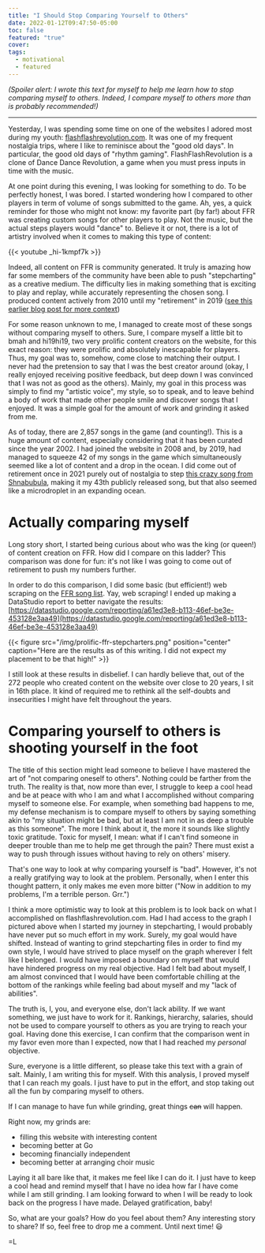 ```yaml
---
title: "I Should Stop Comparing Yourself to Others"
date: 2022-01-12T09:47:50-05:00
toc: false
featured: "true"
cover:
tags:
  - motivational
  - featured
---
```


_(Spoiler alert: I wrote this text for myself to help me learn how to stop comparing myself to others. Indeed,
I compare myself to others more than is probably recommended!)_

---

Yesterday, I was spending some time on one of the websites I adored most during my youth:
[flashflashrevolution.com](https://flashflashrevolution.com). It was one of my frequent nostalgia trips, where
I like to reminisce about the "good old days". In particular, the good old days of "rhythm gaming".
FlashFlashRevolution is a clone of Dance Dance Revolution, a game when you must press inputs in time with the
music.

At one point during this evening, I was looking for something to do. To be perfectly honest, I was bored. I
started wondering how I compared to other players in term of volume of songs submitted to the game. Ah, yes,
a quick reminder for those who might not know: my favorite part (by far!) about FFR was creating custom songs
for other players to play. Not the music, but the actual steps players would "dance" to. Believe it or not,
there is a lot of artistry involved when it comes to making this type of content:

{{< youtube _hi-1kmpf7k >}}

Indeed, all content on FFR is community generated. It truly is amazing how far some members of the community
have been able to push "stepcharting" as a creative medium. The difficulty lies in making something that is
exciting to play and replay, while accurately representing the chosen song. I produced content actively from
2010 until my "retirement" in 2019 ([see this earlier blog post for more
context](/posts/2021/04/my-rhythm-gaming-legacy/))

For some reason unknown to me, I managed to create most of these songs without comparing myself to others.
Sure, I compare myself a little bit to bmah and hi19hi19, two very prolific content creators on the website,
for this exact reason: they were prolific and absolutely inescapable for players. Thus, my goal was to,
somehow, come close to matching their output. I never had the pretension to say that I was the best creator
around (okay, I really enjoyed receiving positive feedback, but deep down I was convinced that I was not as
good as the others). Mainly, my goal in this process was simply to find my "artistic voice", my style, so to
speak, and to leave behind a body of work that made other people smile and discover songs that I enjoyed. It
was a simple goal for the amount of work and grinding
it asked from me.

As of today, there are 2,857 songs in the game (and counting!). This is a huge amount of content, especially
considering that it has been curated since the year 2002. I had joined the website in 2008 and, by 2019, had
managed to squeeze 42 of my songs in the game which simultaneously seemed like a lot of content and a drop in
the ocean. I did come out of retirement once in 2021 purely out of nostalgia to step [this
crazy song from Shnabubula](https://www.youtube.com/watch?v=xOzWQse-KDU), making it my 43th publicly released
song, but that also seemed like a microdroplet in an expanding ocean.

# Actually comparing myself

Long story short, I started being curious about who was the king (or queen!) of content creation on FFR. How
did I compare on this ladder? This comparison was done for fun: it's not like I was going to come out of
retirement to push my numbers further.

In order to do this comparison, I did some basic (but efficient!) web scraping on the [FFR song
list](https://www.flashflashrevolution.com/FFRStats/FFRSongs.php?). Yay, web scraping! I ended up making a
DataStudio report to better navigate the results:
[https://datastudio.google.com/reporting/a61ed3e8-b113-46ef-be3e-453128e3aa49](https://datastudio.google.com/reporting/a61ed3e8-b113-46ef-be3e-453128e3aa49)

{{< figure src="/img/prolific-ffr-stepcharters.png" position="center" caption="Here are the results as of this writing. I did not expect my placement to be that high!" >}}

I still look at these results in disbelief. I can hardly believe that, out of the 272 people who created
content on the website over close to 20 years, I sit in 16th place. It kind of required me to rethink all the
self-doubts and insecurities I might have felt throughout the years.

# Comparing yourself to others is shooting yourself in the foot

The title of this section might lead someone to believe I have mastered the art of "not comparing oneself to
others". Nothing could be farther from the truth. The reality is that, now more than ever, I struggle to keep
a cool head and be at peace with who I am and what I accomplished without comparing myself to someone else.
For example, when something bad happens to me, my defense mechanism is to compare myself to others by saying
something akin to "my situation might be bad, but at least I am not in as deep a trouble as this someone". The
more I think about it, the more it sounds like slightly toxic gratitude. Toxic for myself, I mean: what if I
can't find someone in deeper trouble than me to help me get through the pain? There must exist a way to push
through issues without having to rely on others' misery.

That's one way to look at why comparing yourself is "bad". However, it's not a really gratifying way to look
at the problem. Personally, when I enter this thought pattern, it only makes me even more bitter ("Now in
addition to my problems, I'm a terrible person. Grr.")

I think a more optimistic way to look at this problem is to look back on what I accomplished on
flashflashrevolution.com. Had I had access to the graph I pictured above when I started my journey in
stepcharting, I would probably have never put so much effort in my work. Surely, my goal would have shifted.
Instead of wanting to grind stepcharting files in order to find my own style, I would have strived to place
myself on the graph wherever I felt like I belonged. I would have imposed a boundary on myself that would have
hindered progress on my real objective. Had I felt bad about myself, I am almost convinced that I would have
been comfortable chilling at the bottom of the rankings while feeling bad about myself and my "lack of
abilities".

The truth is, I, you, and everyone else, don't lack ability. If we want something, we just have to work for
it. Rankings, hierarchy, salaries, should not be used to compare yourself to others as you are trying to reach
your goal. Having done this exercise, I can confirm that the comparison went in my favor even more than I
expected, now that I had reached my *personal* objective.

Sure, everyone is a little different, so please take this text with a grain of salt. Mainly, I am writing this
for myself. With this analysis, I proved myself that I can reach my goals. I just have to put in the effort,
and stop taking out all the fun by comparing myself to others.

If I can manage to have fun while grinding, great things ~~can~~ will happen.

Right now, my grinds are:
- filling this website with interesting content
- becoming better at Go
- becoming financially independent
- becoming better at arranging choir music

Laying it all bare like that, it makes me feel like I can do it. I just have to keep a cool head and remind
myself that I have no idea how far I have come while I am still grinding. I am looking forward to when I will
be ready to look back on the progress I have made. Delayed gratification, baby!

So, what are your goals? How do you feel about them? Any interesting story to share? If so, feel free to drop
me a comment. Until next time! :smiley:

=L

